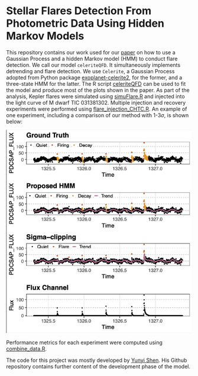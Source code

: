 # Stellar Flares Detection From Photometric Data Using Hidden Markov Models

This repository contains our work used for our [paper](https://iopscience.iop.org/article/10.3847/1538-4357/ad95f6/meta) on how to use a Gaussian Process and a hidden Markov model (HMM) to conduct flare detection. We call our model `celeriteQFD`. It simultaneously implements detrending and flare detection. We use `Celerite`, a Gaussian Process adopted from Python package [exoplanet-celerite2](https://github.com/exoplanet-dev/celerite2), for the former, and a three-state HMM for the latter. The R script [celeriteQFD](https://github.com/Esquivel-Arturo/celeriteQFD/blob/main/Res/CeleriteQFD/031381302/celeriteQFD.R) can be used to fit the model and produce most of the plots shown in the paper. As part of the analysis, Kepler flares were simulated using [simuFlare.R](https://github.com/Esquivel-Arturo/celeriteQFD/blob/main/R/simuFlares.R) and injected into the light curve of M dwarf TIC 031381302. Multiple injection and recovery experiments were performed using [flare_injection_CHTC.R](https://github.com/Esquivel-Arturo/celeriteQFD/blob/main/Res/Injection_recover/031381302/flare_injection_CHTC.R). An example of one experiment, including a comparison of our method with 1-3$`\sigma`$, is shown below:

![Alt text](https://github.com/Esquivel-Arturo/celeriteQFD/blob/main/Res/Injection_recover/flare_inj.png)

Performance metrics for each experiment were computed using [combine_data.R](https://github.com/Esquivel-Arturo/celeriteQFD/blob/main/Res/Injection_recover/031381302/combine_data.R).

The code for this project was mostly developed by [Yunyi Shen](https://github.com/YunyiShen?tab=repositories). His Github repository contains further content of the development phase of the model. 

